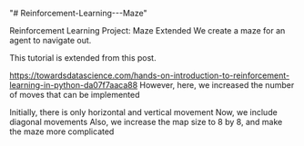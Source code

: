"# Reinforcement-Learning---Maze" 

Reinforcement Learning Project: Maze Extended
We create a maze for an agent to navigate out.

This tutorial is extended from this post.

https://towardsdatascience.com/hands-on-introduction-to-reinforcement-learning-in-python-da07f7aaca88
However, here, we increased the number of moves that can be implemented

Initially, there is only horizontal and vertical movement
Now, we include diagonal movements
Also, we increase the map size to 8 by 8, and make the maze more complicated
